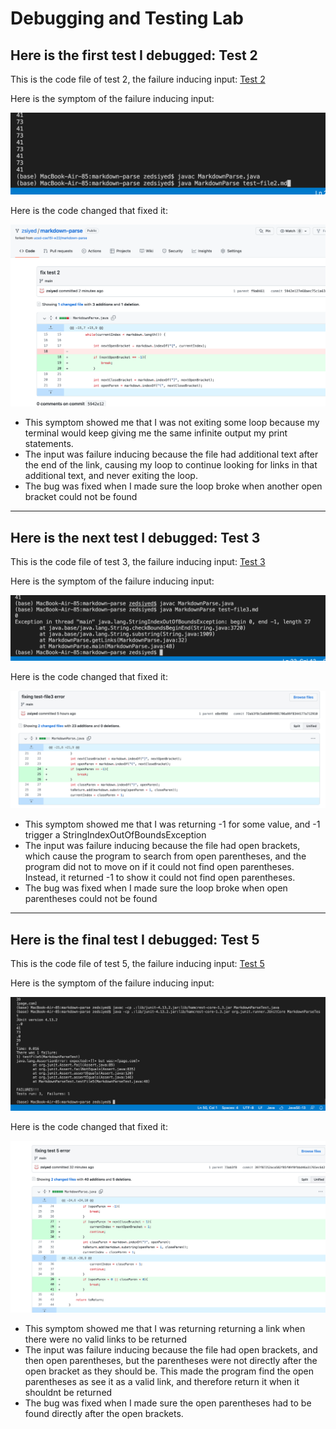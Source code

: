 # Debugging and Testing Lab
## Here is the first test I debugged: Test 2
This is the code file of test 2, the failure inducing input: [Test 2](https://github.com/ucsd-cse15l-w22/markdown-parse/blob/main/test-file2.md)

Here is the symptom of the failure inducing input:

![Image](test-2-symp.png)

Here is the code changed that fixed it:

![Image](test2ss.png)

- This symptom showed me that I was not exiting some loop because my terminal would keep giving me the same infinite output my print statements.
- The input was failure inducing because the file had additional text after the end of the link, causing my loop to continue looking
for links in that additional text, and never exiting the loop.
- The bug was fixed when I made sure the loop broke when another open bracket could not be found

------------------------------------------------------------------------------------------------------------------------------------------
## Here is the next test I debugged: Test 3
This is the code file of test 3, the failure inducing input: [Test 3](https://github.com/ucsd-cse15l-w22/markdown-parse/blob/main/test-file3.md)

Here is the symptom of the failure inducing input:

![Image](test-3-symp.png)

Here is the code changed that fixed it:

![Image](test3ss.png)

- This symptom showed me that I was returning -1 for some value, and -1 trigger a StringIndexOutOfBoundsException
- The input was failure inducing because the file had open brackets, which cause the program to search from open parentheses, and the
program did not to move on if it could not find open parentheses. Instead, it returned -1 to show it could not find open parentheses.
- The bug was fixed when I made sure the loop broke when open parentheses could not be found

------------------------------------------------------------------------------------------------------------------------------------------
## Here is the final test I debugged: Test 5
This is the code file of test 5, the failure inducing input: [Test 5](https://github.com/ucsd-cse15l-w22/markdown-parse/blob/main/test-file5.md)

Here is the symptom of the failure inducing input:

![Image](test-5-symp.png)

Here is the code changed that fixed it:

![Image](test5ss.png)

- This symptom showed me that I was returning returning a link when there were no valid links to be returned
- The input was failure inducing because the file had open brackets, and then open parentheses, but the parentheses were not directly after the open bracket as they should be. This made the program find the open parentheses as see it as a valid link, and therefore return it when it shouldnt be returned
- The bug was fixed when I made sure the open parentheses had to be found directly after the open brackets.